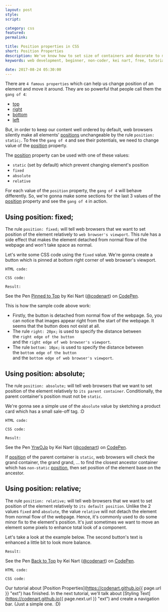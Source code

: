```yaml
---
layout: post
style:
script:

category: css
featured:
permalink:

title: Position properties in CSS
short: Position Properties
description: We've know how to set size of containers and decorate to make them look nice. <br>Positioning is the next step to make our webpages look tidy. <br>Let's talk about Position Properties.
keywords: web development, beginner, non-coder, kei nart, free, tutorial, coding, programming, code nart, html, css, position, properties, static, relative, absolute, fixed, top, right, bottom, left

date: 2017-08-24 05:30:00
---
```


There are `4 famous properties` which can help us change position of an element
and move it around. They are so powerful that people call them the `gang of 4`:

- [top](https://www.w3schools.com/cssref/pr_pos_top.asp "ext")
- [right](https://www.w3schools.com/cssref/pr_pos_right.asp "ext")
- [bottom](https://www.w3schools.com/cssref/pr_pos_bottom.asp "ext")
- [left](https://www.w3schools.com/cssref/pr_pos_left.asp "ext")

But, in order to keep our content well ordered by default, web browsers silently
make all elements'
[positions](https://www.w3schools.com/cssref/pr_class_position.asp "ext")
unchangeable by the rule `position: static;`. To free the `gang of 4` and see
their potentials, we need to change value of the
[position](https://www.w3schools.com/cssref/pr_class_position.asp "ext") property.

The [position](https://www.w3schools.com/cssref/pr_class_position.asp "ext")
property can be used with one of these values:
- `static` (set by default) which prevent changing element's position
- `fixed`
- `absolute`
- `relative`

For each value of the `position` property, the `gang of 4` will behave
differently. So, we're gonna make some sections for the last 3 values of the
[position](https://www.w3schools.com/cssref/pr_class_position.asp "ext")
property and see the `gang of 4` in action.

## Using position: fixed;

The rule `position: fixed;` will tell web browsers that we want to set position
of the element relatively to `web browser's viewport`. This rule has a side
effect that makes the element detached from normal flow of the webpage and won't
take space as normal.

Let's write some CSS code using the `fixed` value. We're gonna create a button
which is pinned at bottom right corner of web browser's viewport.

`HTML code:`
<script src="https://gist.github.com/codenart/5765d36a50e4ebb1e15017c713d6771b.js">
</script>

`CSS code:`
<script src="https://gist.github.com/codenart/d6388c719eb6411e5bec411e173a7115.js">
</script>

`Result:`

<p data-height="500" data-theme-id="light" data-slug-hash="yzeqBJ"
   data-default-tab="result" data-user="codenart" data-embed-version="2"
   data-pen-title="Pinned to Top" class="codepen">
   See the Pen <a href="https://codepen.io/codenart/pen/yzeqBJ/">Pinned to Top</a>
   by Kei Nart (<a href="https://codepen.io/codenart">@codenart</a>) on
   <a href="https://codepen.io">CodePen</a>.
</p>
<script async src="https://production-assets.codepen.io/assets/embed/ei.js"></script>

This is how the sample code above work:

- Firstly, the button is detached from normal flow of the webpage. So, you can
notice that images appear right from the start of the webpage. It seems that the
button does not exist at all.
- The rule `right: 20px;` is used to specify the distance between  
the `right edge of the button`  
and the `right edge of web browser's viewport`.
- The rule `bottom: 10px;` is used to specify the distance between  
the `bottom edge of the button`  
and the `bottom edge of web browser's viewport`.

## Using position: absolute;

The rule `position: absolute;` will tell web browsers that we want to set
position of the element relatively to `its parent container`. Conditionally,
the parent container's position must not be `static`.

We're gonna see a simple use of the `absolute` value by sketching a product
card which has a small sale-off tag. :D

`HTML code:`
<script src="https://gist.github.com/codenart/87a51fa031ae939031847c8ec28080fc.js">
</script>

`CSS code:`
<script src="https://gist.github.com/codenart/b6b02ae6dc9f8a3f2356ccad235c21f7.js">
</script>

`Result:`

<p data-height="500" data-theme-id="light" data-slug-hash="YrwOJp"
   data-default-tab="result" data-user="codenart" data-embed-version="2"
   data-pen-title="YrwOJp" class="codepen">
   See the Pen <a href="https://codepen.io/codenart/pen/YrwOJp/">YrwOJp</a>
   by Kei Nart (<a href="https://codepen.io/codenart">@codenart</a>) on
   <a href="https://codepen.io">CodePen</a>.
</p>
<script async src="https://production-assets.codepen.io/assets/embed/ei.js"></script>

If [position](https://www.w3schools.com/cssref/pr_class_position.asp "ext") of
the parent container is `static`, web browsers will check the grand container,
the grand grand, ... to find the closest ancestor container which has `non-static`
[position](https://www.w3schools.com/cssref/pr_class_position.asp "ext"), then
set position of the element base on the ancestor.

## Using position: relative;

The rule `position: relative;` will tell web browsers that we want to set
position of the element relatively to `its default position`. Unlike the 2
values `fixed` and `absolute`, the value `relative` will not detach the element
from normal flow of the webpage. Hence, it's commonly used to do some minor fix
to the element's position. It's just sometimes we want to move an element some
pixels to enhance total look of a component.

Let's take a look at the example below. The second button's text is enhanced a
little bit to look more balance.

`Result:`

<p data-height="500" data-theme-id="light" data-slug-hash="ZXQmbL"
   data-default-tab="result" data-user="codenart" data-embed-version="2"
   data-pen-title="Back to Top" class="codepen">
   See the Pen <a href="https://codepen.io/codenart/pen/ZXQmbL/">Back to Top</a>
   by Kei Nart (<a href="https://codepen.io/codenart">@codenart</a>) on
   <a href="https://codepen.io">CodePen</a>.
</p>
<script async src="https://production-assets.codepen.io/assets/embed/ei.js"></script>

`HTML code:`
<script src="https://gist.github.com/codenart/7cc63a86834cad8e5d61303cb36929fb.js">
</script>

`CSS code:`
<script src="https://gist.github.com/codenart/84b9c9ad303ed06c2a3599f3851e2540.js">
</script>

Our tutorial about
[Position Properties](https://codenart.github.io{{ page.url }} "ext")
has finished. In the next tutorial, we'll talk about
[Styling Text](https://codenart.github.io{{ page.next.url }} "ext")
and create a navigation bar. (Just a simple one. :D)

